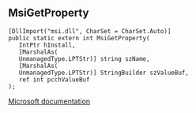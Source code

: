 ## MsiGetProperty

```
[DllImport("msi.dll", CharSet = CharSet.Auto)]
public static extern int MsiGetProperty(
   IntPtr hInstall,
   [MarshalAs(
   UnmanagedType.LPTStr)] string szName,
   [MarshalAs(
   UnmanagedType.LPTStr)] StringBuilder szValueBuf,
   ref int pcchValueBuf
);
```

[Microsoft documentation](https://docs.microsoft.com/en-us/windows/win32/api/msi/nf-msi-msigetpropertyw)
